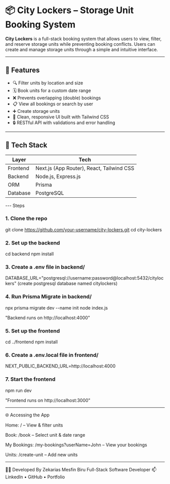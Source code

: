 # 📦 City Lockers – Storage Unit Booking System

**City Lockers** is a full-stack booking system that allows users to view, filter, and reserve storage units while preventing booking conflicts. Users can create and manage storage units through a simple and intuitive interface.

---

## 🚀 Features

- 🔍 Filter units by location and size
- 🗓 Book units for a custom date range
- ❌ Prevents overlapping (double) bookings
- 📋 View all bookings or search by user
- ➕ Create storage units
- 🧼 Clean, responsive UI built with Tailwind CSS
- 🔒 RESTful API with validations and error handling

---

## 🧱 Tech Stack

| Layer       | Tech                         |
|-------------|------------------------------|
| Frontend    | Next.js (App Router), React, Tailwind CSS |
| Backend     | Node.js, Express.js          |
| ORM         | Prisma                       |
| Database    | PostgreSQL                   |

--- Steps

### 1. Clone the repo
git clone https://github.com/your-username/city-lockers.git
cd city-lockers

### 2. Set up the backend
cd backend
npm install

### 3. Create a .env file in backend/
DATABASE_URL="postgresql://username:password@localhost:5432/citylockers" (create postgresql database named citylockers)

### 4. Run Prisma Migrate in backend/
npx prisma migrate dev --name init
node index.js

"Backend runs on http://localhost:4000"

### 5. Set up the frontend
cd ../frontend
npm install

### 6. Create a .env.local file in frontend/
NEXT_PUBLIC_BACKEND_URL=http://localhost:4000

### 7. Start the frontend
npm run dev

"Frontend runs on http://localhost:3000"

---

🌐 Accessing the App

Home: / – View & filter units

Book: /book – Select unit & date range

My Bookings: /my-bookings?userName=John – View your bookings

Units: /create-unit – Add new units

---

👨‍💻 Developed By
Zekarias Mesfin Biru
Full-Stack Software Developer 
📫 LinkedIn • GitHub • Portfolio




